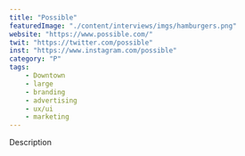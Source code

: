 ```yaml
---
title: "Possible"
featuredImage: "./content/interviews/imgs/hamburgers.png"
website: "https://www.possible.com/"
twit: "https://twitter.com/possible"
inst: "https://www.instagram.com/possible"
category: "P"
tags:
    - Downtown
    - large
    - branding
    - advertising
    - ux/ui
    - marketing
---
```


Description
